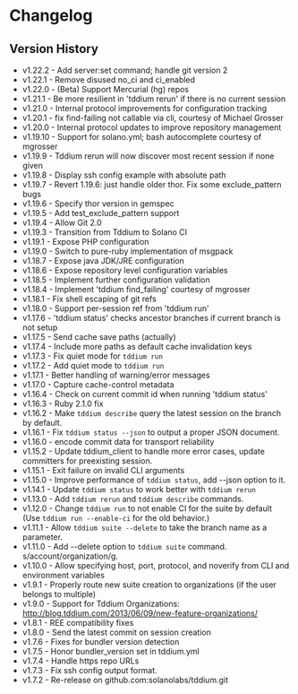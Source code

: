 # Changelog


## Version History

- v1.22.2 - Add server:set command; handle git version 2
- v1.22.1 - Remove disused no_ci and ci_enabled
- v1.22.0 - (Beta) Support Mercurial (hg) repos
- v1.21.1 - Be more resilient in 'tddium rerun' if there is no current session
- v1.21.0 - Internal protocol improvements for configuration tracking
- v1.20.1 - fix find-failing not callable via cli, courtesy of Michael Grosser
- v1.20.0 - Internal protocol updates to improve repository management
- v1.19.10 - Support for solano.yml; bash autocomplete courtesy of mgrosser
- v1.19.9 - Tddium rerun will now discover most recent session if none given
- v1.19.8 - Display ssh config example with absolute path
- v1.19.7 - Revert 1.19.6: just handle older thor. Fix some exclude_pattern bugs
- v1.19.6 - Specify thor version in gemspec
- v1.19.5 - Add test_exclude_pattern support
- v1.19.4 - Allow Git 2.0
- v1.19.3 - Transition from Tddium to Solano CI
- v1.19.1 - Expose PHP configuration
- v1.19.0 - Switch to pure-ruby implementation of msgpack
- v1.18.7 - Expose java JDK/JRE configuration
- v1.18.6 - Expose repository level configuration variables
- v1.18.5 - Implement further configuration validation
- v1.18.4 - Implement 'tddium find_failing' courtesy of mgrosser
- v1.18.1 - Fix shell escaping of git refs
- v1.18.0 - Support per-session ref from 'tddium run'
- v1.17.6 - 'tddium status' checks ancestor branches if current branch is not setup
- v1.17.5 - Send cache save paths (actually)
- v1.17.4 - Include more paths as default cache invalidation keys
- v1.17.3 - Fix quiet mode for `tddium run`
- v1.17.2 - Add quiet mode to `tddium run`
- v1.17.1 - Better handling of warning/error messages
- v1.17.0 - Capture cache-control metadata
- v1.16.4 - Check on current commit id when running 'tddium status'
- v1.16.3 - Ruby 2.1.0 fix
- v1.16.2 - Make `tddium describe` query the latest session on the branch by default.
- v1.16.1 - Fix `tddium status --json` to output a proper JSON document.
- v1.16.0 - encode commit data for transport reliability
- v1.15.2 - Update tddium_client to handle more error cases, update committers for preexisting session.
- v1.15.1 - Exit failure on invalid CLI arguments
- v1.15.0 - Improve performance of `tddium status`, add --json option to it.
- v1.14.1 - Update `tddium status` to work better with `tddium rerun`
- v1.13.0 - Add `tddium rerun` and `tddium describe` commands.
- v1.12.0 - Change `tddium run` to not enable CI for the suite by default (Use `tddium run --enable-ci` for the old behavior.)
- v1.11.1 - Allow `tddium suite --delete` to take the branch name as a parameter.
- v1.11.0 - Add --delete option to `tddium suite` command.  s/account/organization/g.
- v1.10.0 - Allow specifying host, port, protocol, and noverify from CLI and environment variables
- v1.9.1 - Properly route new suite creation to organizations (if the user belongs to multiple)
- v1.9.0 - Support for Tddium Organizations: http://blog.tddium.com/2013/06/09/new-feature-organizations/
- v1.8.1 - REE compatibility fixes
- v1.8.0 - Send the latest commit on session creation
- v1.7.6 - Fixes for bundler version detection
- v1.7.5 - Honor bundler_version set in tddium.yml
- v1.7.4 - Handle https repo URLs
- v1.7.3 - Fix ssh config output format.
- v1.7.2 - Re-release on github.com:solanolabs/tddium.git
